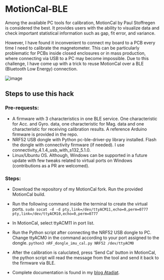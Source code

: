 # MotionCal-BLE

Among the available PC tools for calibration, MotionCal by Paul Stoffregen is considered the best. It provides users with the ability to visualize data and check important statistical information such as gap, fit error, and variance. 

However, I have found it inconvenient to connect my board to a PCB every time I need to calibrate the magnetometer. This can be particularly problematic for PCBs inside closed enclosures or in mass production, where connecting via USB to a PC may become impossible. Due to this challenge, I have come up with a trick to reuse MotionCal over a BLE (Bluetooth Low Energy) connection. 

![image](https://github.com/yahyatawil/MotionCal-BLE/assets/1148381/096a37a7-0e22-43c8-9e30-72b9c3b05c35)

## Steps to use this hack
### Pre-requests: 

- A firmware with 3 characteristics in one BLE service. One characteristic for Acc. and Gyro. data, one characteristic for Mag. data and one characteristic for receiving calibration results. A reference Arduino firmware is provided in the repo.
- NRF52 USB dongle with Python pc-ble-driver-py library installed. Flash the dongle with connectivity firmware (if needed). I use connectivity_4.1.4_usb_with_s132_5.1.0. 
- Linux/Ubuntu OS. Although, Windows can be supported in a future update with few tweaks related to virtual ports on Windows (contributions as a PR are welcomed). 

### Steps: 

- Download the repository of my MotionCal fork. Run the provided MotionCal build.
- Run the following command inside the terminal to create the virtual ports. 
`sudo socat -d -d pty,link=/dev/ttyACM11,echo=0,perm=0777 pty,link=/dev/ttyACM10,echo=0,perm=0777`
- In MotionCal, select ttyACM11 in port list. 
- Run the Python script after connecting the NRF52 USB dongle to PC.  Change ttyACM0 in the command according to your port assigned to the dongle. 
`python3 nRF_dongle_imu_cal.py NRF52 /dev/ttyACM0`
- After the calibration is caluclated, press ‘Send Cal’ button in MotionCal, the python script will read the message from the tool and send it back to the firmware via BLE.

- Complete documentation is found in my [blog Atadiat](https://atadiat.com/en/e-magnetometer-calibration-wirelessly-over-ble/). 
